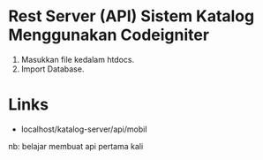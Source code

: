 # Rest Server (API) Sistem Katalog Menggunakan Codeigniter


1. Masukkan file kedalam htdocs.
2. Import Database.

# Links
+ localhost/katalog-server/api/mobil

nb: belajar membuat api pertama kali

 
